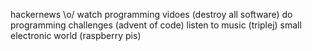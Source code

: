 hackernews \o/
watch programming vidoes (destroy all software)
do programming challenges (advent of code)
listen to music (triplej)
small electronic world (raspberry pis)